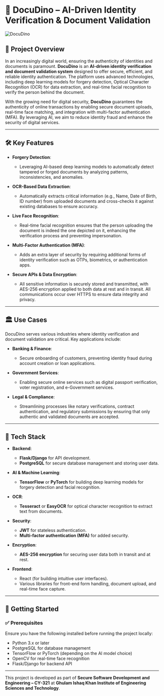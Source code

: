 # 🦕 DocuDino</span> – AI-Driven Identity Verification & Document Validation
![DocuDino](https://img.shields.io/badge/DocuDino-green?style=for-the-badge&logo=dinosaurs)

## 📌 Project Overview

In an increasingly digital world, ensuring the authenticity of identities and documents is paramount. **DocuDino** is an **AI-driven identity verification and document validation system** designed to offer secure, efficient, and reliable identity authentication. The platform uses advanced technologies, including deep learning models for forgery detection, Optical Character Recognition (OCR) for data extraction, and real-time facial recognition to verify the person behind the document.

With the growing need for digital security, **DocuDino** guarantees the authenticity of online transactions by enabling secure document uploads, real-time face matching, and integration with multi-factor authentication (MFA). By leveraging AI, we aim to reduce identity fraud and enhance the security of digital services.

---

## 🛠 Key Features

- **Forgery Detection**: 
  - Leveraging AI-based deep learning models to automatically detect tampered or forged documents by analyzing patterns, inconsistencies, and anomalies.
  
- **OCR-Based Data Extraction**: 
  - Automatically extracts critical information (e.g., Name, Date of Birth, ID number) from uploaded documents and cross-checks it against existing databases to ensure accuracy.
  
- **Live Face Recognition**: 
  - Real-time facial recognition ensures that the person uploading the document is indeed the one depicted on it, enhancing the verification process and preventing impersonation.
  
- **Multi-Factor Authentication (MFA)**: 
  - Adds an extra layer of security by requiring additional forms of identity verification such as OTPs, biometrics, or authentication apps.
  
- **Secure APIs & Data Encryption**: 
  - All sensitive information is securely stored and transmitted, with AES-256 encryption applied to both data at rest and in transit. All communications occur over HTTPS to ensure data integrity and privacy.

---

## 🏛 Use Cases

DocuDino serves various industries where identity verification and document validation are critical. Key applications include:

- **Banking & Finance**: 
  - Secure onboarding of customers, preventing identity fraud during account creation or loan applications.
  
- **Government Services**: 
  - Enabling secure online services such as digital passport verification, voter registration, and e-Government services.
  
- **Legal & Compliance**: 
  - Streamlining processes like notary verifications, contract authentication, and regulatory submissions by ensuring that only authentic and validated documents are accepted.

---

## 🧰 Tech Stack

- **Backend**: 
  - **Flask/Django** for API development.
  - **PostgreSQL** for secure database management and storing user data.
  
- **AI & Machine Learning**: 
  - **TensorFlow** or **PyTorch** for building deep learning models for forgery detection and facial recognition.
  
- **OCR**: 
  - **Tesseract** or **EasyOCR** for optical character recognition to extract text from documents.
  
- **Security**: 
  - **JWT** for stateless authentication.
  - **Multi-factor authentication (MFA)** for added security.

- **Encryption**: 
  - **AES-256 encryption** for securing user data both in transit and at rest.
  
- **Frontend**: 
  - React (for building intuitive user interfaces).
  - Various libraries for front-end form handling, document upload, and real-time face capture.

---

## 🚀 Getting Started

### ✅ Prerequisites

Ensure you have the following installed before running the project locally:

- Python 3.x or later
- PostgreSQL for database management
- TensorFlow or PyTorch (depending on the AI model choice)
- OpenCV for real-time face recognition
- Flask/Django for backend API
---
This project is developed as part of **Secure Software Development and Engineering – CY-321** at **Ghulam Ishaq Khan Institute of Engineering Sciences and Technology**.
